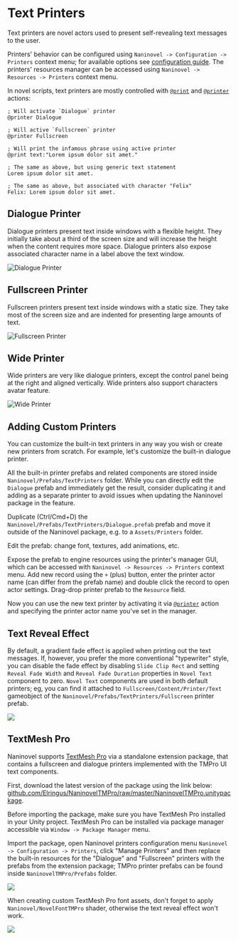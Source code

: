 # Text Printers

Text printers are novel actors used to present self-revealing text messages to the user. 

Printers' behavior can be configured using `Naninovel -> Configuration -> Printers` context menu; for available options see [configuration guide](/guide/configuration.md#printers). The printers' resources manager can be accessed using `Naninovel -> Resources -> Printers` context menu.

In novel scripts, text printers are mostly controlled with [`@print`](/api/#print) and [`@printer`](/api/#printer) actions:

```
; Will activate `Dialogue` printer
@printer Dialogue

; Will active `Fullscreen` printer
@printer Fullscreen

; Will print the infamous phrase using active printer
@print text:"Lorem ipsum dolor sit amet."

; The same as above, but using generic text statement
Lorem ipsum dolor sit amet.

; The same as above, but associated with character "Felix"
Felix: Lorem ipsum dolor sit amet.
```

## Dialogue Printer

Dialogue printers present text inside windows with a flexible height. They initially take about a third of the screen size and will increase the height when the content requires more space. Dialogue printers also expose associated character name in a label above the text window.

![Dialogue Printer](/guide/dialogue-printer.png)

## Fullscreen Printer

Fullscreen printers present text inside windows with a static size. They take most of the screen size and are indented for presenting large amounts of text. 

![Fullscreen Printer](/guide/fullscreen-printer.png)

## Wide Printer

Wide printers are very like dialogue printers, except the control panel being at the right and aligned vertically. Wide printers also support characters avatar feature.

![Wide Printer](https://i.gyazo.com/f921ab4ef864aea6980a5c6be6743494.png)

## Adding Custom Printers

You can customize the built-in text printers in any way you wish or create new printers from scratch. For example, let's customize the built-in dialogue printer. 

All the built-in printer prefabs and related components are stored inside `Naninovel/Prefabs/TextPrinters` folder. While you can directly edit the `Dialogue` prefab and immediately get the result, consider duplicating it and adding as a separate printer to avoid issues when updating the Naninovel package in the feature. 

Duplicate (Ctrl/Cmd+D) the `Naninovel/Prefabs/TextPrinters/Dialogue.prefab` prefab and move it outside of the Naninovel package, e.g. to a `Assets/Printers` folder. 

Edit the prefab: change font, textures, add animations, etc. 

Expose the prefab to engine resources using the printer's manager GUI, which can be accessed with `Naninovel -> Resources -> Printers` context menu. Add new record using the `+` (plus) button, enter the printer actor name (can differ from the prefab name) and double click the record to open actor settings. Drag-drop printer prefab to the `Resource` field.

Now you can use the new text printer by activating it via [`@printer`](/api/#printer) action and specifying the printer actor name you've set in the manager.

## Text Reveal Effect

By default, a gradient fade effect is applied when printing out the text messages. If, however, you prefer the more conventional "typewriter" style, you can disable the fade effect by disabling `Slide Clip Rect` and setting `Reveal Fade Width` and `Reveal Fade Duration` properties in `Novel Text` component to zero. `Novel Text` components are used in both default printers; eg, you can find it attached to `Fullscreen/Content/Printer/Text` gameobject of the `Naninovel/Prefabs/TextPrinters/Fullscreen` printer prefab.

![](https://i.gyazo.com/3434d39dcaf6b501d3f3640fda84bf80.png)

## TextMesh Pro

Naninovel supports [TextMesh Pro](https://assetstore.unity.com/packages/essentials/beta-projects/textmesh-pro-84126) via a standalone extension package, that contains a fullscreen and dialogue printers implemented with the TMPro UI text components.

First, download the latest version of the package using the link below: [github.com/Elringus/NaninovelTMPro/raw/master/NaninovelTMPro.unitypackage](https://github.com/Elringus/NaninovelTMPro/raw/master/NaninovelTMPro.unitypackage).

Before importing the package, make sure you have TextMesh Pro installed in your Unity project. TextMesh Pro can be installed via package manager accessible via `Window -> Package Manager` menu.

Import the package, open Naninovel printers configuration menu `Naninovel -> Configuration -> Printers`, click "Manage Printers" and then replace the built-in resources for the "Dialogue" and "Fullscreen" printers with the prefabs from the extension package; TMPro printer prefabs can be found inside `NaninovelTMPro/Prefabs` folder. 

![](https://i.gyazo.com/f9979fa459b5884b88d00bc606da6121.gif)

When creating custom TextMesh Pro font assets, don't forget to apply `Naninovel/NovelFontTMPro` shader, otherwise the text reveal effect won't work.

![](https://i.gyazo.com/c82a336dc01c6d95c8af034ad31eea8d.png)